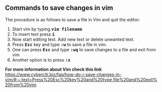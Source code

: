 <h2>Commands to save changes in vim</h2>
<p>The procedure is as follows to save a file in Vim and quit the editor:</p>
<ol>
<li>Start vim by typing <kbd><strong> vim filename</strong></kbd> </li>
<li>To insert text press <kbd><strong>i</strong></kbd></li>
<li>Now start editing text. Add new text or delete unwanted text.</li>
<li>Press <kbd><strong>Esc</strong></kbd> key and type <kbd><strong>:w</strong></kbd> to save a file in vim.</li>
<li>One can press <kbd><strong>Esc</strong></kbd> and type <kbd><strong>:wq</strong></kbd> to save changes to a file and exit from vim</li>
<li>Another option is to press <kbd><strong>:x</strong></kbd></li>
</ol>


**For more information about Vim check this link**
https://www.cyberciti.biz/faq/how-do-i-save-changes-in-vim/#:~:text=Press%20Esc%20key%20and%20type,file%20and%20exit%20from%20vim
